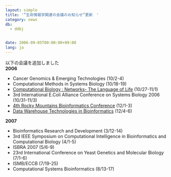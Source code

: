 ```yaml
---
layout: simple
title: '”生命情報学関連の会議のお知らせ”更新　'
category: news
db:
  - ddbj


date: 2006-09-05T00:00:00+09:00
lang: ja
---
```


<html>以下の会議を追加しました<br><b>2006</b>

<ul>
    <li>Cancer Genomics &amp; Emerging Technologies (10/2-4)</li>
    <li>Computational Methods in Systems Biology (10/18-19)</li>
    <li><a href="http://www.iccmse.org/" target="_blank">Computational Biology : Networks- The Language of Life</a> (10/27-11/1)</li>
    <li>3rd International E.Coli Alliance Conference on Systems Biology 2006 (10/31-11/3)</li>
    <li><a href="http://www.iscb.org/rocky06/" target="_blank">4th Rocky Mountains Bioinformatics Conference</a> (12/1-3)</li>
    <li><a href="http://meetings.ipk-gatersleben.de/dwtb2006/" target="_blank">Data Warehouse Technologies in Bioinformatics</a> (12/4-6)</li>
</ul>

<p><b>2007</b></p>

<ul>
    <li>Bioinformatics Research and Development (3/12-14)</li>
    <li>3rd IEEE Symposium on Computational Intelligence in Bioinformatics and Computational Biology (4/1-5)</li>
    <li>ISBRA 2007 (5/6-9)</li>
    <li>23rd International Conference on Yeast Genetics and Molecular Biology (7/1-6)</li>
    <li>ISMB/ECCB (7/19-25)</li>
    <li>Computational Systems Bioinformatics (8/13-17)</li>
</ul>
</html>
